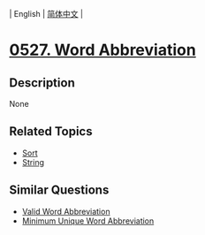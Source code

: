 
| English | [简体中文](README.md) |
# [0527. Word Abbreviation](https://leetcode-cn.com/problems/word-abbreviation/)
## Description
None
## Related Topics
- [Sort](https://leetcode-cn.com/tag/sort)
- [String](https://leetcode-cn.com/tag/string)
## Similar Questions
- [Valid Word Abbreviation](../valid-word-abbreviation/README_EN.md)
- [Minimum Unique Word Abbreviation](../minimum-unique-word-abbreviation/README_EN.md)
